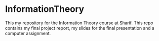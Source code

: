 # InformationTheory

This my repository for the Information Theory course at Sharif. This repo contains my final project report, my slides for the final presentation and a computer assignment.
